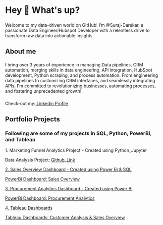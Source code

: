 <h1 align="left">Hey 👋 What's up?</h1>

###

<p align="left">Welcome to my data-driven world on GitHub! I’m @Suraj-Darekar, a passionate Data Engineer/Hubspot Developer with a relentless drive to transform raw data into actionable insights.</p>

###

<h2 align="left">About me</h2>

###

<p align="left">I bring over 3 years of experience in managing Data pipelines, CRM automation, merging skills in data engineering, API integration, HubSpot development, Python scraping, and process automation. From engineering data pipelines to customizing CRM interfaces, and seamlessly integrating APIs, I'm committed to revolutionizing businesses, automating processes, and fostering unprecedented growth!</p>


###

<p>Check-out my:<a href="linkedin.com/in/surajd"> Linkedin Profile</a><p>


###

<h2 align="left">Portfolio Projects</h2>
<h3 align="left">Following are some of my projects in SQL, Python, PowerBi, and Tableau </h3>

<p align="left"> 1. Marketing Funnel Analytics Project - Created using Python_Jupyter </p>
<p> Data Analysis Project:  <a href="https://github.com/Suraj-Darekar/Marketing_Funnel_Analytics-Python"> Github_Link </p>

<p align="left"> 2. Sales Overview Dashboard - Created using Power Bi & SQL </p>
<p> PowerBi Dashboard: <a href="https://app.powerbi.com/view?r=eyJrIjoiNTNiOTdhNmMtOTJmZi00NDAzLWFlZDMtMTY4YTU3YmU2OTYyIiwidCI6IjUxMTQ5MWQ3LWY3YzctNDRjNC05Njg0LTgzODFjM2FmYzhhYSJ9"> Sales Overview </p>
  
<p align="left"> 3. Procurement Analytics Dashboard - Created using Power Bi </p>
<p> PowerBi Dashboard: <a href="https://app.powerbi.com/view?r=eyJrIjoiNWYxNjA5NzMtZjk5ZS00YjIzLTkyYTMtMTNhZGIyNzhkNWFlIiwidCI6IjUxMTQ5MWQ3LWY3YzctNDRjNC05Njg0LTgzODFjM2FmYzhhYSJ9"> Procurement Analytics </p>

<p align="left"> 4. Tableau Dashboards </p>
<p> Tableau Dashboards: <a href="https://public.tableau.com/app/profile/suraj.darekar"> Customer Analysis & Sales Overview </p>

